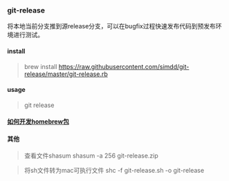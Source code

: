 ### git-release
将本地当前分支推到源release分支，可以在bugfix过程快速发布代码到预发布环境进行测试。

#### install
> brew install https://raw.githubusercontent.com/simdd/git-release/master/git-release.rb

#### usage
> git release

#### [如何开发homebrew包](!https://speakerdeck.com/defeated/homebrew-publish-your-first-formula)

#### 其他

> 查看文件shasum
> shasum -a 256 git-release.zip

> 将sh文件转为mac可执行文件
> shc -f git-release.sh -o git-release
